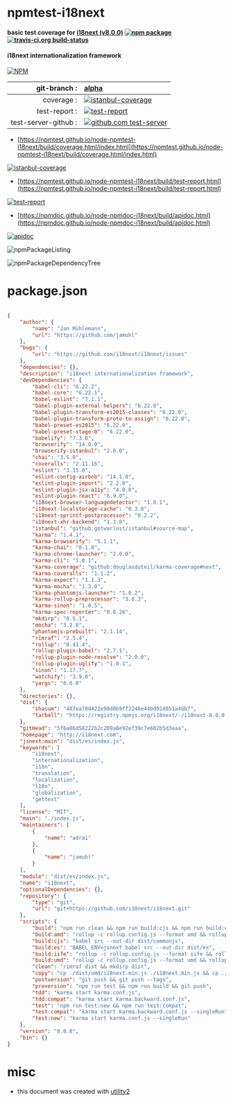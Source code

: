 # npmtest-i18next

#### basic test coverage for  [i18next (v8.0.0)](http://i18next.com)  [![npm package](https://img.shields.io/npm/v/npmtest-i18next.svg?style=flat-square)](https://www.npmjs.org/package/npmtest-i18next) [![travis-ci.org build-status](https://api.travis-ci.org/npmtest/node-npmtest-i18next.svg)](https://travis-ci.org/npmtest/node-npmtest-i18next)

#### i18next internationalization framework

[![NPM](https://nodei.co/npm/i18next.png?downloads=true&downloadRank=true&stars=true)](https://www.npmjs.com/package/i18next)

| git-branch : | [alpha](https://github.com/npmtest/node-npmtest-i18next/tree/alpha)|
|--:|:--|
| coverage : | [![istanbul-coverage](https://npmtest.github.io/node-npmtest-i18next/build/coverage.badge.svg)](https://npmtest.github.io/node-npmtest-i18next/build/coverage.html/index.html)|
| test-report : | [![test-report](https://npmtest.github.io/node-npmtest-i18next/build/test-report.badge.svg)](https://npmtest.github.io/node-npmtest-i18next/build/test-report.html)|
| test-server-github : | [![github.com test-server](https://npmtest.github.io/node-npmtest-i18next/GitHub-Mark-32px.png)](https://npmtest.github.io/node-npmtest-i18next/build/app/index.html) | | build-artifacts : | [![build-artifacts](https://npmtest.github.io/node-npmtest-i18next/glyphicons_144_folder_open.png)](https://github.com/npmtest/node-npmtest-i18next/tree/gh-pages/build)|

- [https://npmtest.github.io/node-npmtest-i18next/build/coverage.html/index.html](https://npmtest.github.io/node-npmtest-i18next/build/coverage.html/index.html)

[![istanbul-coverage](https://npmtest.github.io/node-npmtest-i18next/build/screenCapture.buildCi.browser.%252Ftmp%252Fbuild%252Fcoverage.lib.html.png)](https://npmtest.github.io/node-npmtest-i18next/build/coverage.html/index.html)

- [https://npmtest.github.io/node-npmtest-i18next/build/test-report.html](https://npmtest.github.io/node-npmtest-i18next/build/test-report.html)

[![test-report](https://npmtest.github.io/node-npmtest-i18next/build/screenCapture.buildCi.browser.%252Ftmp%252Fbuild%252Ftest-report.html.png)](https://npmtest.github.io/node-npmtest-i18next/build/test-report.html)

- [https://npmdoc.github.io/node-npmdoc-i18next/build/apidoc.html](https://npmdoc.github.io/node-npmdoc-i18next/build/apidoc.html)

[![apidoc](https://npmdoc.github.io/node-npmdoc-i18next/build/screenCapture.buildCi.browser.%252Ftmp%252Fbuild%252Fapidoc.html.png)](https://npmdoc.github.io/node-npmdoc-i18next/build/apidoc.html)

![npmPackageListing](https://npmtest.github.io/node-npmtest-i18next/build/screenCapture.npmPackageListing.svg)

![npmPackageDependencyTree](https://npmtest.github.io/node-npmtest-i18next/build/screenCapture.npmPackageDependencyTree.svg)



# package.json

```json

{
    "author": {
        "name": "Jan Mühlemann",
        "url": "https://github.com/jamuhl"
    },
    "bugs": {
        "url": "https://github.com/i18next/i18next/issues"
    },
    "dependencies": {},
    "description": "i18next internationalization framework",
    "devDependencies": {
        "babel-cli": "6.22.2",
        "babel-core": "6.22.1",
        "babel-eslint": "7.1.1",
        "babel-plugin-external-helpers": "6.22.0",
        "babel-plugin-transform-es2015-classes": "6.22.0",
        "babel-plugin-transform-proto-to-assign": "6.22.0",
        "babel-preset-es2015": "6.22.0",
        "babel-preset-stage-0": "6.22.0",
        "babelify": "7.3.0",
        "browserify": "14.0.0",
        "browserify-istanbul": "2.0.0",
        "chai": "3.5.0",
        "coveralls": "2.11.16",
        "eslint": "3.15.0",
        "eslint-config-airbnb": "14.1.0",
        "eslint-plugin-import": "2.2.0",
        "eslint-plugin-jsx-a11y": "4.0.0",
        "eslint-plugin-react": "6.9.0",
        "i18next-browser-languagedetector": "1.0.1",
        "i18next-localstorage-cache": "0.3.0",
        "i18next-sprintf-postprocessor": "0.2.2",
        "i18next-xhr-backend": "1.3.0",
        "istanbul": "github:gotwarlost/istanbul#source-map",
        "karma": "1.4.1",
        "karma-browserify": "5.1.1",
        "karma-chai": "0.1.0",
        "karma-chrome-launcher": "2.0.0",
        "karma-cli": "1.0.1",
        "karma-coverage": "github:douglasduteil/karma-coverage#next",
        "karma-coveralls": "1.1.2",
        "karma-expect": "1.1.3",
        "karma-mocha": "1.3.0",
        "karma-phantomjs-launcher": "1.0.2",
        "karma-rollup-preprocessor": "3.0.3",
        "karma-sinon": "1.0.5",
        "karma-spec-reporter": "0.0.26",
        "mkdirp": "0.5.1",
        "mocha": "3.2.0",
        "phantomjs-prebuilt": "2.1.14",
        "rimraf": "2.5.4",
        "rollup": "0.41.4",
        "rollup-plugin-babel": "2.7.1",
        "rollup-plugin-node-resolve": "2.0.0",
        "rollup-plugin-uglify": "1.0.1",
        "sinon": "1.17.7",
        "watchify": "3.9.0",
        "yargs": "6.6.0"
    },
    "directories": {},
    "dist": {
        "shasum": "487ea70d422e98d0b9ff2246e44bd91d851a46b7",
        "tarball": "https://registry.npmjs.org/i18next/-/i18next-8.0.0.tgz"
    },
    "gitHead": "5f6a86d58222b2c209a8e92ef39c7e602b5d3eaa",
    "homepage": "http://i18next.com",
    "jsnext:main": "dist/es/index.js",
    "keywords": [
        "i18next",
        "internationalization",
        "i18n",
        "translation",
        "localization",
        "l10n",
        "globalization",
        "gettext"
    ],
    "license": "MIT",
    "main": "./index.js",
    "maintainers": [
        {
            "name": "adrai"
        },
        {
            "name": "jamuhl"
        }
    ],
    "module": "dist/es/index.js",
    "name": "i18next",
    "optionalDependencies": {},
    "repository": {
        "type": "git",
        "url": "git+https://github.com/i18next/i18next.git"
    },
    "scripts": {
        "build": "npm run clean && npm run build:cjs && npm run build:es && npm run build:umd && npm run copy",
        "build:amd": "rollup -c rollup.config.js --format amd && rollup -c rollup.config.js --format umd --uglify",
        "build:cjs": "babel src --out-dir dist/commonjs",
        "build:es": "BABEL_ENV=jsnext babel src --out-dir dist/es",
        "build:iife": "rollup -c rollup.config.js --format iife && rollup -c rollup.config.js --format iife --uglify",
        "build:umd": "rollup -c rollup.config.js --format umd && rollup -c rollup.config.js --format umd --uglify",
        "clean": "rimraf dist && mkdirp dist",
        "copy": "cp ./dist/umd/i18next.min.js ./i18next.min.js && cp ./dist/umd/i18next.js ./i18next.js",
        "postversion": "git push && git push --tags",
        "preversion": "npm run test && npm run build && git push",
        "tdd": "karma start karma.conf.js",
        "tdd:compat": "karma start karma.backward.conf.js",
        "test": "npm run test:new && npm run test:compat",
        "test:compat": "karma start karma.backward.conf.js --singleRun",
        "test:new": "karma start karma.conf.js --singleRun"
    },
    "version": "8.0.0",
    "bin": {}
}
```



# misc
- this document was created with [utility2](https://github.com/kaizhu256/node-utility2)
